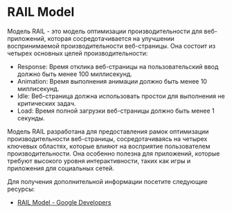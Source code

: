# RAIL Model

Модель RAIL - это модель оптимизации производительности для веб-приложений, которая сосредотачивается на улучшении воспринимаемой производительности веб-страницы. Она состоит из четырех основных целей производительности:

- Response: Время отклика веб-страницы на пользовательский ввод должно быть менее 100 миллисекунд.
- Animation: Время выполнения анимации должно быть менее 10 миллисекунд.
- Idle: Веб-страница должна использовать простои для выполнения не критических задач.
- Load: Время полной загрузки веб-страницы должно быть менее 1 секунды.

Модель RAIL разработана для предоставления рамок оптимизации производительности веб-страницы, сосредотачиваясь на четырех ключевых областях, которые влияют на восприятие пользователем производительности. Она особенно полезна для приложений, которые требуют высокого уровня интерактивности, таких как игры и приложения для социальных сетей.

Для получения дополнительной информации посетите следующие ресурсы:

- [RAIL Model - Google Developers](https://developers.google.com/web/fundamentals/performance/rail)
